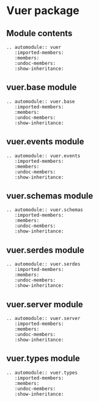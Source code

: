 Vuer package
============

Module contents
---------------

```{eval-rst}
.. automodule:: vuer
   :imported-members:
   :members:
   :undoc-members:
   :show-inheritance:
```

vuer.base module
----------------

```{eval-rst}
.. automodule:: vuer.base
   :imported-members:
   :members:
   :undoc-members:
   :show-inheritance:
```

vuer.events module
------------------

```{eval-rst}
.. automodule:: vuer.events
   :imported-members:
   :members:
   :undoc-members:
   :show-inheritance:
```

vuer.schemas module
-------------------

```{eval-rst}
.. automodule:: vuer.schemas
   :imported-members:
   :members:
   :undoc-members:
   :show-inheritance:
```

vuer.serdes module
------------------

```{eval-rst}
.. automodule:: vuer.serdes
   :imported-members:
   :members:
   :undoc-members:
   :show-inheritance:
```

vuer.server module
------------------

```{eval-rst}
.. automodule:: vuer.server
   :imported-members:
   :members:
   :undoc-members:
   :show-inheritance:
```

vuer.types module
-----------------

```{eval-rst}
.. automodule:: vuer.types
   :imported-members:
   :members:
   :undoc-members:
   :show-inheritance:
```


